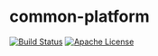 # common-platform
[![Build Status](https://api.travis-ci.org/mockbirds/common-platform.svg?branch=master)](https://travis-ci.org/mockbirds/common-platform)
[![Apache License](https://img.shields.io/badge/license-Apache%20License%202.0-blue.svg)](http://www.apache.org/licenses/LICENSE-2.0)